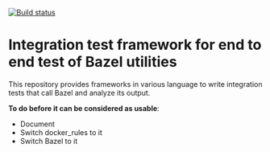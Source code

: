 [![Build status](https://badge.buildkite.com/b0041826d71f5484c22145f44b3eac12357f51feb6ba6abb57.svg?branch=master)](https://buildkite.com/bazel/bazel-integration-testing-postsubmit)

# Integration test framework for end to end test of Bazel utilities


This repository provides frameworks in various language to write integration
tests that call Bazel and analyze its output. 

__To do before it can be considered as usable__:
  - Document
  - Switch docker_rules to it
  - Switch Bazel to it

